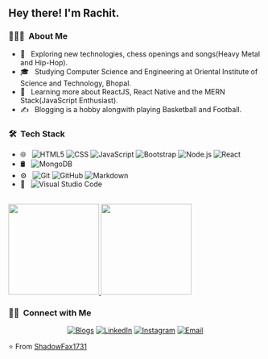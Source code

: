 <h2> Hey there! I'm Rachit.</h2>

<h3> 👨🏻‍💻 &nbsp;About Me </h3>

- 🤔 &nbsp; Exploring new technologies, chess openings and songs(Heavy Metal and Hip-Hop).
- 🎓 &nbsp; Studying Computer Science and Engineering at Oriental Institute of Science and Technology, Bhopal.
- 🌱 &nbsp; Learning more about ReactJS, React Native and the MERN Stack(JavaScript Enthusiast).
- ✍️ &nbsp; Blogging is a hobby alongwith playing Basketball and Football. 

<h3> 🛠 &nbsp;Tech Stack</h3>

- 🌐 &nbsp;
  ![HTML5](https://img.shields.io/badge/-HTML5-333333?style=flat&logo=HTML5)
  ![CSS](https://img.shields.io/badge/-CSS-333333?style=flat&logo=CSS3&logoColor=1572B6)
  ![JavaScript](https://img.shields.io/badge/-JavaScript-333333?style=flat&logo=javascript)
  ![Bootstrap](https://img.shields.io/badge/-Bootstrap-333333?style=flat&logo=bootstrap&logoColor=563D7C)
  ![Node.js](https://img.shields.io/badge/-Node.js-333333?style=flat&logo=node.js)
  ![React](https://img.shields.io/badge/-React-333333?style=flat&logo=react)
- 🛢 &nbsp;
  ![MongoDB](https://img.shields.io/badge/-MongoDB-333333?style=flat&logo=mongodb)
- ⚙️ &nbsp;
  ![Git](https://img.shields.io/badge/-Git-333333?style=flat&logo=git)
  ![GitHub](https://img.shields.io/badge/-GitHub-333333?style=flat&logo=github)
  ![Markdown](https://img.shields.io/badge/-Markdown-333333?style=flat&logo=markdown)
- 🔧 &nbsp;
  ![Visual Studio Code](https://img.shields.io/badge/-Visual%20Studio%20Code-333333?style=flat&logo=visual-studio-code&logoColor=007ACC)
 
<br/>

<a href="https://github.com/ShadowFax1731">
  <img height="180em" src="https://github-readme-stats.vercel.app/api?username=ShadowFax1731&theme=buefy&show_icons=true" />
  <img height="180em" src="https://github-readme-stats.vercel.app/api/top-langs/?username=ShadowFax1731&theme=buefy&layout=compact" />
</a>

<br/>

<h3> 🤝🏻 &nbsp;Connect with Me </h3>

<p align="center">
<a href="https://http://dementedepistles.blogspot.com/"><img alt="Blogs" src="https://img.shields.io/badge/Blogs-Querencia-blue?style=flat-square&logo=google-chrome"></a>
<a href="https://www.linkedin.com/in/shadowfax1731/"><img alt="LinkedIn" src="https://img.shields.io/badge/LinkedIn-Rachit%20Khare-blue?style=flat-square&logo=linkedin"></a>
<a href="https://www.instagram.com/indeed_the_slimshady/"><img alt="Instagram" src="https://img.shields.io/badge/Instagram-indeed_the_slimshady-blue?style=flat-square&logo=instagram"></a>
<a href="mailto:khare.rachit98@gmail.com"><img alt="Email" src="https://img.shields.io/badge/Email-khare.rachit98@gmail.com-blue?style=flat-square&logo=gmail"></a>
</p>

⭐️ From [ShadowFax1731](https://github.com/ShadowFax1731)
